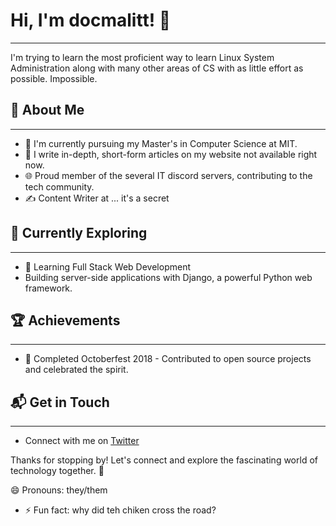 # Hi, I'm docmalitt! 👋
---
I'm trying to learn the most proficient way to learn Linux System Administration along with many other areas of CS with as little effort as possible. Impossible.

## 🚀 About Me
---
- 🔭 I'm currently pursuing my Master's in Computer Science at MIT.
- 📝 I write in-depth, short-form articles on my website not available right now.
- 🌐 Proud member of the several IT discord servers, contributing to the tech community.
- ✍️ Content Writer at ... it's a secret

## 🌱 Currently Exploring
---
- 🚀 Learning Full Stack Web Development
- Building server-side applications with Django, a powerful Python web framework.

 ## 🏆 Achievements
---
- 🌟 Completed Octoberfest 2018 - Contributed to open source projects and celebrated the spirit.

## 📬 Get in Touch
---
- Connect with me on [Twitter](https://twitter.com/elonmusk)

Thanks for stopping by! Let's connect and explore the fascinating world of technology together. 🚀

😄 Pronouns: they/them
- ⚡ Fun fact: why did teh chiken cross the road?
